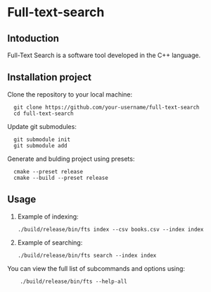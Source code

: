 # Full-text-search
## Intoduction
Full-Text Search is a software tool developed in the C++ language.
## Installation project
Clone the repository to your local machine:

      git clone https://github.com/your-username/full-text-search
      cd full-text-search

Update git submodules:

      git submodule init
      git submodule add

Generate and bulding project using presets:

      cmake --preset release
      cmake --build --preset release

## Usage

1. Example of indexing:

       ./build/release/bin/fts index --csv books.csv --index index

2. Example of searching:

       ./build/release/bin/fts search --index index

You can view the full list of subcommands and options using:

        ./build/release/bin/fts --help-all
